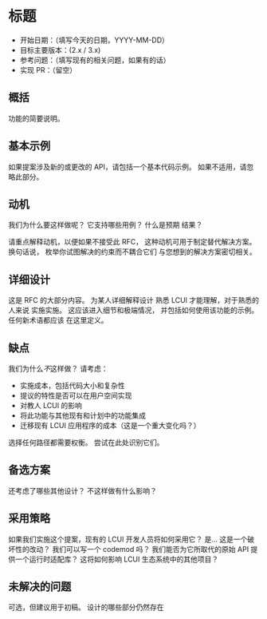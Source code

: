# 标题

- 开始日期：（填写今天的日期，YYYY-MM-DD）
- 目标主要版本：(2.x / 3.x)
- 参考问题：（填写现有的相关问题，如果有的话）
- 实现 PR：（留空）

## 概括

功能的简要说明。

## 基本示例

如果提案涉及新的或更改的 API，请包括一个基本代码示例。
如果不适用，请忽略此部分。

## 动机

我们为什么要这样做呢？ 它支持哪些用例？ 什么是预期
结果？

请重点解释动机，以便如果不接受此 RFC，
这种动机可用于制定替代解决方案。 换句话说，
枚举你试图解决的约束而不耦合它们
与您想到的解决方案密切相关。

## 详细设计

这是 RFC 的大部分内容。 为某人详细解释设计
熟悉 LCUI 才能理解，对于熟悉的人来说
实施实施。 这应该进入细节和极端情况，
并包括如何使用该功能的示例。 任何新术语都应该
在这里定义。

## 缺点

我们为什么*不*这样做？ 请考虑：

- 实施成本，包括代码大小和复杂性
- 提议的特性是否可以在用户空间实现
- 对教人 LCUI 的影响
- 将此功能与其他现有和计划中的功能集成
- 迁移现有 LCUI 应用程序的成本（这是一个重大变化吗？）

选择任何路径都需要权衡。 尝试在此处识别它们。

## 备选方案

还考虑了哪些其他设计？ 不这样做有什么影响？

## 采用策略

如果我们实施这个提案，现有的 LCUI 开发人员将如何采用它？ 是...
这是一个破坏性的改动？ 我们可以写一个 codemod 吗？ 我们能否为它所取代的原始 API 提供一个运行时适配库？ 这将如何影响 LCUI 生态系统中的其他项目？

## 未解决的问题

可选，但建议用于初稿。 设计的哪些部分仍然存在
